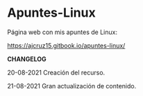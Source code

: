 # Apuntes-Linux
Página web con mis apuntes de Linux:

https://ajcruz15.gitbook.io/apuntes-linux/


**CHANGELOG**


20-08-2021 Creación del recurso.<br>


21-08-2021 Gran actualización de contenido.
